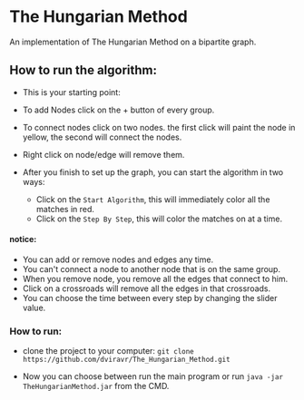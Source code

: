 # The Hungarian Method

An implementation of The Hungarian Method on a bipartite graph.

## How to run the algorithm:

* This is your starting point:
  
* To add Nodes click on the + button of every group.

* To connect nodes click on two nodes.
  the first click will paint the node in yellow, the second will connect the nodes.
  
* Right click on node/edge will remove them. 

* After you finish to set up the graph, you can start the algorithm in two ways:
  * Click on the `Start Algorithm`, this will immediately color all the matches in red.
  * Click on the `Step By Step`, this will color the matches on at a time.

#### notice:
* You can add or remove nodes and edges any time.
* You can't connect a node to another node that is on the same group. 
* When you remove node, you remove all the edges that connect to him.
* Click on a crossroads will remove all the edges in that crossroads.
* You can choose the time between every step by changing the slider value.

### How to run:

* clone the project to your computer: `git clone https://github.com/dviravr/The_Hungarian_Method.git`

* Now you can choose between run the main program or run `java -jar TheHungarianMethod.jar` from the CMD.
